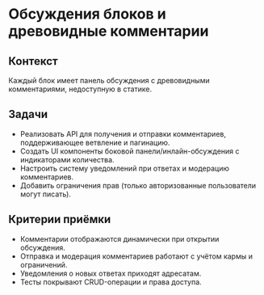 # Обсуждения блоков и древовидные комментарии

## Контекст
Каждый блок имеет панель обсуждения с древовидными комментариями, недоступную в статике.

## Задачи
- Реализовать API для получения и отправки комментариев, поддерживающее ветвление и пагинацию.
- Создать UI компоненты боковой панели/инлайн-обсуждения с индикаторами количества.
- Настроить систему уведомлений при ответах и модерацию комментариев.
- Добавить ограничения прав (только авторизованные пользователи могут писать).

## Критерии приёмки
- Комментарии отображаются динамически при открытии обсуждения.
- Отправка и модерация комментариев работают с учётом кармы и ограничений.
- Уведомления о новых ответах приходят адресатам.
- Тесты покрывают CRUD-операции и права доступа.
